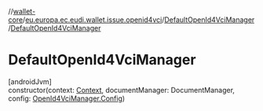 //[wallet-core](../../../index.md)/[eu.europa.ec.eudi.wallet.issue.openid4vci](../index.md)/[DefaultOpenId4VciManager](index.md)/[DefaultOpenId4VciManager](-default-open-id4-vci-manager.md)

# DefaultOpenId4VciManager

[androidJvm]\
constructor(context: [Context](https://developer.android.com/reference/kotlin/android/content/Context.html), documentManager: DocumentManager, config: [OpenId4VciManager.Config](../-open-id4-vci-manager/-config/index.md))
